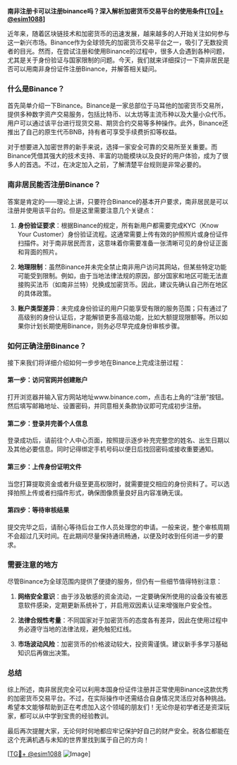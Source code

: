 **南非注册卡可以注册binance吗？深入解析加密货币交易平台的使用条件[[TG💪+ @esim1088](https://t.me/s/esim1088)]**

近年来，随着区块链技术和加密货币的迅速发展，越来越多的人开始关注如何参与这一新兴市场。Binance作为全球领先的加密货币交易平台之一，吸引了无数投资者的目光。然而，在尝试注册和使用Binance的过程中，很多人会遇到各种问题，尤其是关于身份验证与国家限制的问题。今天，我们就来详细探讨一下南非居民是否可以用南非身份证件注册Binance，并解答相关疑问。

### 什么是Binance？

首先简单介绍一下Binance。Binance是一家总部位于马耳他的加密货币交易所，提供多种数字资产交易服务，包括比特币、以太坊等主流币种以及大量小众代币。用户可以通过该平台进行现货交易、期货合约交易等多种操作。此外，Binance还推出了自己的原生代币BNB，持有者可享受手续费折扣等权益。

对于想要进入加密世界的新手来说，选择一家安全可靠的交易所至关重要。而Binance凭借其强大的技术支持、丰富的功能模块以及良好的用户体验，成为了很多人的首选。不过，在决定加入之前，了解清楚平台规则是非常必要的。

### 南非居民能否注册Binance？

答案是肯定的——理论上讲，只要符合Binance的基本开户要求，南非居民是可以注册并使用该平台的。但是这里需要注意几个关键点：

1. **身份验证要求**：根据Binance的规定，所有新用户都需要完成KYC（Know Your Customer）身份验证流程。这通常需要上传有效的护照照片或身份证件扫描件。对于南非居民而言，这意味着你需要准备一张清晰可见的身份证正面和背面的照片。

2. **地理限制**：虽然Binance并未完全禁止南非用户访问其网站，但某些特定功能可能受到限制。例如，由于当地法律法规的原因，部分国家和地区可能无法直接购买法币（如南非兰特）兑换成加密货币。因此，建议先确认自己所在地区的具体政策。

3. **账户类型差异**：未完成身份验证的用户只能享受有限的服务范围；只有通过了高级别的身份认证后，才能解锁更多高级功能，比如大额提现限额等。所以如果你计划长期使用Binance，则务必尽早完成身份审核步骤。

### 如何正确注册Binance？

接下来我们将详细介绍如何一步步地在Binance上完成注册过程：

#### 第一步：访问官网并创建账户
打开浏览器并输入官方网站地址www.binance.com，点击右上角的“注册”按钮。然后填写邮箱地址、设置密码，并同意相关条款协议即可完成初步注册。

#### 第二步：登录并完善个人信息
登录成功后，请前往个人中心页面，按照提示逐步补充完整您的姓名、出生日期以及其他必要信息。同时记得绑定手机号码以便日后找回密码或接收重要通知。

#### 第三步：上传身份证明文件
当您打算提取资金或者升级至更高权限时，就需要提交相应的身份资料了。可以选择拍照上传或者扫描件形式，确保图像质量良好且内容准确无误。

#### 第四步：等待审核结果
提交完毕之后，请耐心等待后台工作人员处理您的申请。一般来说，整个审核周期不会超过几天时间。在此期间尽量保持通讯畅通，以便及时收到任何进一步的要求。

### 需要注意的地方

尽管Binance为全球范围内提供了便捷的服务，但仍有一些细节值得特别注意：

1. **网络安全意识**：由于涉及敏感的资金流动，一定要确保所使用的设备没有被恶意软件感染，定期更新系统补丁，并启用双因素认证来增强账户安全性。

2. **法律合规性考量**：不同国家对于加密货币的态度各有差异，因此在使用过程中务必遵守当地的法律法规，避免触犯红线。

3. **市场波动风险**：加密货币的价格波动较大，投资需谨慎。建议新手多学习基础知识后再做出决策。

### 总结

综上所述，南非居民完全可以利用本国身份证件注册并正常使用Binance这款优秀的加密货币交易平台。不过，在实际操作中还需结合自身情况灵活应对各种挑战。希望本文能够帮助到正在考虑加入这个领域的朋友们！无论你是初学者还是资深玩家，都可以从中学到宝贵的经验教训。

最后再次提醒大家，无论何时何地都应牢记保护好自己的财产安全。祝各位都能在这个充满机遇与未知的世界里找到属于自己的方向！

[[TG💪+ @esim1088](https://t.me/s/esim1088) ![Image](https://i.postimg.cc/4NQfJmqS/Snipaste-2025-05-13-00-14-12.png)]
